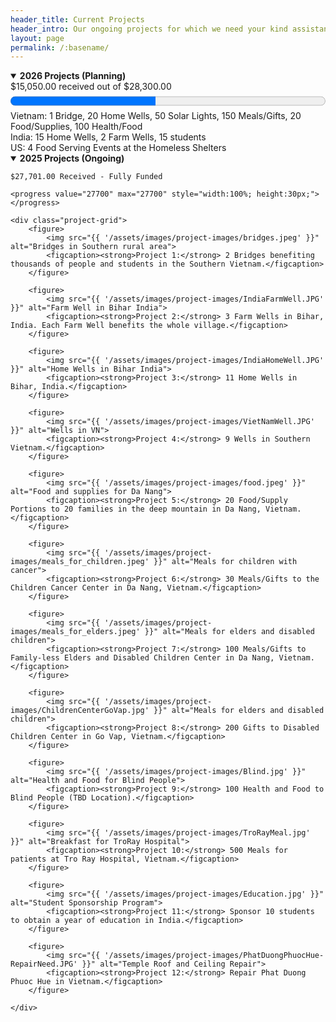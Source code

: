 ```yaml
---
header_title: Current Projects
header_intro: Our ongoing projects for which we need your kind assistance to continue.
layout: page
permalink: /:basename/
---
```

<details open>
<summary><strong>2026 Projects (Planning)</strong></summary>
$15,050.00 received out of $28,300.00 <br>
<progress value="13050" max="28300" style="width:100%; height:30px;"></progress>
Vietnam: 1 Bridge, 20 Home Wells, 50 Solar Lights, 150 Meals/Gifts, 20 Food/Supplies, 100 Health/Food<br>
India: 15 Home Wells, 2 Farm Wells, 15 students<br>
US: 4 Food Serving Events at the Homeless Shelters
</details>

<details open>
<summary><strong>2025 Projects (Ongoing)</strong></summary>
    
    $27,701.00 Received - Fully Funded

    <progress value="27700" max="27700" style="width:100%; height:30px;"></progress>

    <div class="project-grid">
        <figure>
            <img src="{{ '/assets/images/project-images/bridges.jpeg' }}" alt="Bridges in Southern rural area">
            <figcaption><strong>Project 1:</strong> 2 Bridges benefiting thousands of people and students in the Southern Vietnam.</figcaption>
        </figure>

        <figure>
            <img src="{{ '/assets/images/project-images/IndiaFarmWell.JPG' }}" alt="Farm Well in Bihar India">
            <figcaption><strong>Project 2:</strong> 3 Farm Wells in Bihar, India. Each Farm Well benefits the whole village.</figcaption>
        </figure>

        <figure>
            <img src="{{ '/assets/images/project-images/IndiaHomeWell.JPG' }}" alt="Home Wells in Bihar India">
            <figcaption><strong>Project 3:</strong> 11 Home Wells in Bihar, India.</figcaption>
        </figure>     

        <figure>
            <img src="{{ '/assets/images/project-images/VietNamWell.JPG' }}" alt="Wells in VN">
            <figcaption><strong>Project 4:</strong> 9 Wells in Southern Vietnam.</figcaption>
        </figure>

        <figure>
            <img src="{{ '/assets/images/project-images/food.jpeg' }}" alt="Food and supplies for Da Nang">
            <figcaption><strong>Project 5:</strong> 20 Food/Supply Portions to 20 families in the deep mountain in Da Nang, Vietnam.</figcaption>
        </figure>

        <figure>
            <img src="{{ '/assets/images/project-images/meals_for_children.jpeg' }}" alt="Meals for children with cancer">
            <figcaption><strong>Project 6:</strong> 30 Meals/Gifts to the Children Cancer Center in Da Nang, Vietnam.</figcaption>
        </figure>

        <figure>
            <img src="{{ '/assets/images/project-images/meals_for_elders.jpeg' }}" alt="Meals for elders and disabled children">
            <figcaption><strong>Project 7:</strong> 100 Meals/Gifts to Family-less Elders and Disabled Children Center in Da Nang, Vietnam.</figcaption>
        </figure>

        <figure>
            <img src="{{ '/assets/images/project-images/ChildrenCenterGoVap.jpg' }}" alt="Meals for elders and disabled children">
            <figcaption><strong>Project 8:</strong> 200 Gifts to Disabled Children Center in Go Vap, Vietnam.</figcaption>
        </figure>

        <figure>
            <img src="{{ '/assets/images/project-images/Blind.jpg' }}" alt="Health and Food for Blind People">
            <figcaption><strong>Project 9:</strong> 100 Health and Food to Blind People (TBD Location).</figcaption>
        </figure>

        <figure>
            <img src="{{ '/assets/images/project-images/TroRayMeal.jpg' }}" alt="Breakfast for TroRay Hospital">
            <figcaption><strong>Project 10:</strong> 500 Meals for patients at Tro Ray Hospital, Vietnam.</figcaption>
        </figure>

        <figure>
            <img src="{{ '/assets/images/project-images/Education.jpg' }}" alt="Student Sponsorship Program">
            <figcaption><strong>Project 11:</strong> Sponsor 10 students to obtain a year of education in India.</figcaption>
        </figure>

        <figure>
            <img src="{{ '/assets/images/project-images/PhatDuongPhuocHue-RepairNeed.JPG' }}" alt="Temple Roof and Ceiling Repair">
            <figcaption><strong>Project 12:</strong> Repair Phat Duong Phuoc Hue in Vietnam.</figcaption>
        </figure>
        
    </div>
</details>
